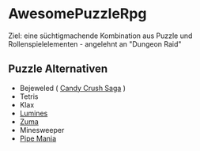 # AwesomePuzzleRpg

Ziel: eine süchtigmachende Kombination aus Puzzle und Rollenspielelementen - angelehnt an "Dungeon Raid"

## Puzzle Alternativen

* Bejeweled ( [Candy Crush Saga](http://youtu.be/Ew2rNYOKW9k?t=9m50s) )
* Tetris
* Klax
* [Lumines](http://youtu.be/RFP5VM8nnyM?t=7m57s)
* [Zuma](http://youtu.be/OB9RULrlia0?t=16s)
* Minesweeper
* [Pipe Mania](http://www.youtube.com/watch?v=WpqzX6iW7qk)

### 





